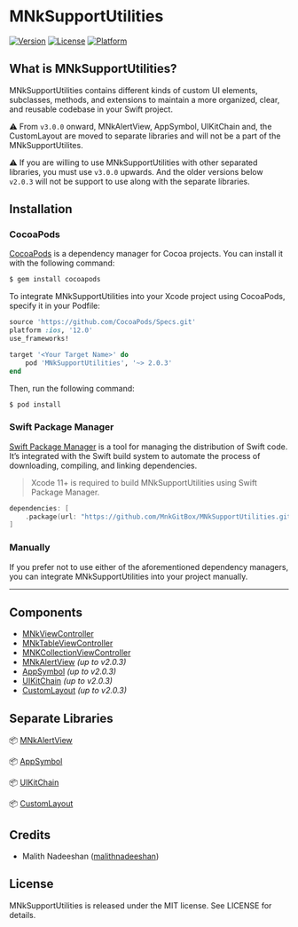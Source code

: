 # MNkSupportUtilities

[![Version](https://img.shields.io/cocoapods/v/MNkSupportUtilities.svg?style=flat)](https://cocoapods.org/pods/MNkSupportUtilities)
[![License](https://img.shields.io/cocoapods/l/MNkSupportUtilities.svg?style=flat)](https://cocoapods.org/pods/MNkSupportUtilities)
[![Platform](https://img.shields.io/cocoapods/p/MNkSupportUtilities.svg?style=flat)](https://cocoapods.org/pods/MNkSupportUtilities)

## What is MNkSupportUtilities?

MNkSupportUtilities contains different kinds of custom UI elements, subclasses, methods, and extensions to maintain a more organized, clear, and reusable codebase in your Swift project.

⚠️ From `v3.0.0` onward,  MNkAlertView, AppSymbol, UIKitChain and, the CustomLayout are moved to separate libraries and will not be a part of the MNkSupportUtilites.

⚠️ If you are willing to use MNkSupportUtilities with other separated libraries, you must use `v3.0.0` upwards. And the older versions below `v2.0.3` will not be support to use along with the separate libraries.

## Installation

### CocoaPods
[CocoaPods](https://cocoapods.org) is a dependency manager for Cocoa projects. You can install it with the following command:

```ruby
$ gem install cocoapods
```
To integrate MNkSupportUtilities into your Xcode project using CocoaPods, specify it in your Podfile:

```ruby
source 'https://github.com/CocoaPods/Specs.git'
platform :ios, '12.0'
use_frameworks!

target '<Your Target Name>' do
    pod 'MNkSupportUtilities', '~> 2.0.3'
end
```
Then, run the following command:
```ruby
$ pod install
```

### Swift Package Manager

[Swift Package Manager](https://swift.org/package-manager/) is a tool for managing the distribution of Swift code. It’s integrated with the Swift build system to automate the process of downloading, compiling, and linking dependencies.

> Xcode 11+ is required to build MNkSupportUtilities using Swift Package Manager.

```Swift
dependencies: [
    .package(url: "https://github.com/MnkGitBox/MNkSupportUtilities.git", .upToNextMajor(from: "2.0.3"))
]
```

### Manually

If you prefer not to use either of the aforementioned dependency managers, you can integrate MNkSupportUtilities into your project manually.

---


## Components
- [MNkViewController](docs/MNkViewController_doc/doc.md)
- [MNkTableViewController](docs/MNkTableViewController_doc/doc.md)
- [MNKCollectionViewController](docs/MNkCollectionViewController_doc/doc.md)
- [MNkAlertView](docs/MNkAlertView_doc/doc.md) *(up to v2.0.3)*
- [AppSymbol](docs/AppSymbol_doc/doc.md) *(up to  v2.0.3)*
- [UIKitChain](docs/UIKitChain_doc/doc.md) *(up to v2.0.3)*
- [CustomLayout](docs/Custom_layout_doc/doc.md) *(up to v2.0.3)*

## Separate Libraries

📦  [MNkAlertView](https://github.com/MnkGitBox/MNkAlertView.git)

📦  [AppSymbol](https://github.com/MnkGitBox/AppSymbol.git)

📦  [UIKitChain](https://github.com/MnkGitBox/UIKitChain.git)

📦  [CustomLayout](https://github.com/MnkGitBox/CustomLayout.git)

## Credits
- Malith Nadeeshan ([malithnadeeshan](https://twitter.com/malithnadeeshan))

## License

MNkSupportUtilities is released under the MIT license. See LICENSE for details.
